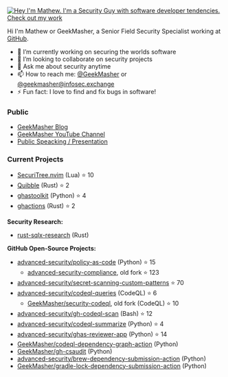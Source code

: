 
[![Hey I'm Mathew. I'm a Security Guy with software developer tendencies. Check out my work](https://github.com/GeekMasher/GeekMasher/raw/master/assets/profile.gif)](https://geekmasher.dev)

Hi I'm Mathew or GeekMasher, a Senior Field Security Specialist working at [GitHub](https://github.com/).

- 🔭 I’m currently working on securing the worlds software
- 👯 I’m looking to collaborate on security projects
- 💬 Ask me about security anytime
- 📫 How to reach me: [@GeekMasher](https://twitter.com/geekmasher) or [@geekmasher@infosec.exchange](https://infosec.exchange/@geekmasher)
- ⚡ Fun fact: I love to find and fix bugs in software!

### Public 

- [GeekMasher Blog](https://geekmasher.dev)
- [GeekMasher YouTube Channel](https://www.youtube.com/@GeekMasher)
- [Public Speacking / Presentation](https://github.com/GeekMasher/presentations)


### Current Projects

- [SecuriTree.nvim](https://github.com/GeekMasher/securitree.nvim) (Lua) :star: 10
- [Quibble](https://github.com/GeekMasher/quibble) (Rust) :star: 2
- [ghastoolkit](https://github.com/GeekMasher/ghastoolkit) (Python) :star: 4
- [ghactions](https://github.com/GeekMasher/ghactions) (Rust) :star: 2


**Security Research:**

- [rust-sqlx-research](https://github.com/GeekMasher/rust-sqlx-research) (Rust)


**GitHub Open-Source Projects:**

- [advanced-security/policy-as-code](https://github.com/advanced-security/policy-as-code) (Python) :star: 15
  - [advanced-security-compliance](https://github.com/geekmasher/advanced-security-compliance/), old fork :star: 123
- [advanced-security/secret-scanning-custom-patterns](https://github.com/advanced-security/secret-scanning-custom-patterns) :star: 70
- [advanced-security/codeql-queries](https://github.com/advanced-security/codeql-queries) (CodeQL) :star: 6
  - [GeekMasher/security-codeql](https://github.com/GeekMasher/security-codeql), old fork (CodeQL) :star: 10
- [advanced-security/gh-codeql-scan](https://github.com/advanced-security/gh-codeql-scan) (Bash) :star: 12
- [advanced-security/codeql-summarize](https://github.com/advanced-security/codeql-summarize) (Python) :star: 4
- [advanced-security/ghas-reviewer-app](https://github.com/advanced-security/ghas-reviewer-app) (Python) :star: 14
- [GeekMasher/codeql-dependency-graph-action](https://github.com/GeekMasher/codeql-dependency-graph-action) (Python)
- [GeekMasher/gh-csaudit](https://github.com/geekmasher/gh-csaudit) (Python)
- [advanced-security/brew-dependency-submission-action](https://github.com/advanced-security/brew-dependency-submission-action) (Python)
- [GeekMasher/gradle-lock-dependency-submission-action](https://github.com/GeekMasher/gradle-lock-dependency-submission-action) (Python)

<!--  -->
